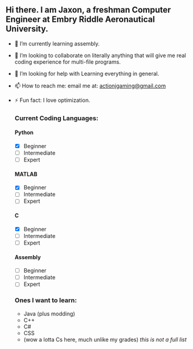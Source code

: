 ## Hi there. I am Jaxon, a freshman Computer Engineer at Embry Riddle Aeronautical University.

- 🌱 I’m currently learning assembly.
- 👯 I’m looking to collaborate on literally anything that will give me real coding experience for multi-file programs.
- 🤔 I’m looking for help with Learning everything in general.
- 📫 How to reach me: email me at: actionjgaming@gmail.com
- ⚡ Fun fact: I love optimization.

  ### Current Coding Languages: 
  #### Python
  - [x] Beginner
  - [ ] Intermediate
  - [ ] Expert
  #### MATLAB
  - [x] Beginner
  - [ ] Intermediate
  - [ ] Expert
  #### C
  - [x] Beginner
  - [ ] Intermediate
  - [ ] Expert
  #### Assembly
  - [ ] Beginner
  - [ ] Intermediate
  - [ ] Expert
 
  ### Ones I want to learn:
  - Java (plus modding)
  - C++
  - C#
  - CSS
  - (wow a lotta Cs here, much unlike my grades)
  *this is not a full list*
